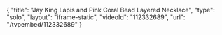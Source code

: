 {
    "title": "Jay King Lapis and Pink Coral Bead Layered Necklace",
    "type": "solo",
    "layout": "iframe-static",
    "videoId": "112332689",
    "url": "\/tvpembed\/112332689"
}